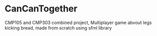 # CanCanTogether
 CMP105 and CMP303 combined project, Multiplayer game abvout legs kicking bread, made from scratch using sfml library
